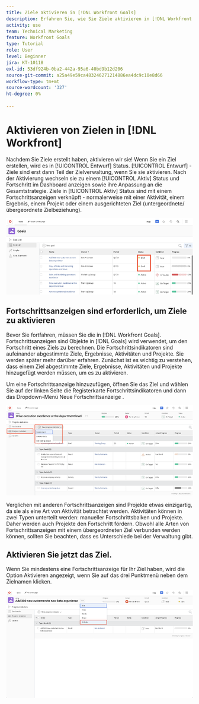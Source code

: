 ```yaml
---
title: Ziele aktivieren in [!DNL Workfront Goals]
description: Erfahren Sie, wie Sie Ziele aktivieren in [!DNL Workfront Goals] nach ihrer Erstellung.
activity: use
team: Technical Marketing
feature: Workfront Goals
type: Tutorial
role: User
level: Beginner
jira: KT-10118
exl-id: 53df924b-0ba2-442a-95a6-40bd9b12d206
source-git-commit: a25a49e59ca483246271214886ea4dc9c10e8d66
workflow-type: tm+mt
source-wordcount: '327'
ht-degree: 0%

---
```


# Aktivieren von Zielen in [!DNL Workfront]

Nachdem Sie Ziele erstellt haben, aktivieren wir sie! Wenn Sie ein Ziel erstellen, wird es in [!UICONTROL Entwurf] Status. [!UICONTROL Entwurf] -Ziele sind erst dann Teil der Zielverwaltung, wenn Sie sie aktivieren. Nach der Aktivierung wechseln sie zu einem [!UICONTROL Aktiv] Status und Fortschritt im Dashboard anzeigen sowie ihre Anpassung an die Gesamtstrategie. Ziele in [!UICONTROL Aktiv] Status sind mit einem Fortschrittsanzeigen verknüpft - normalerweise mit einer Aktivität, einem Ergebnis, einem Projekt oder einem ausgerichteten Ziel (untergeordnete/übergeordnete Zielbeziehung).

![Screenshot eines Ziels in Workfront-Zielen mit dem Status &quot;Entwurf&quot;](assets/04-workfront-goals-activate-goals.png)

## Fortschrittsanzeigen sind erforderlich, um Ziele zu aktivieren

Bevor Sie fortfahren, müssen Sie die in [!DNL Workfront Goals]. Fortschrittsanzeigen sind Objekte in [!DNL Goals] wird verwendet, um den Fortschritt eines Ziels zu berechnen. Die Fortschrittsindikatoren sind aufeinander abgestimmte Ziele, Ergebnisse, Aktivitäten und Projekte. Sie werden später mehr darüber erfahren. Zunächst ist es wichtig zu verstehen, dass einem Ziel abgestimmte Ziele, Ergebnisse, Aktivitäten und Projekte hinzugefügt werden müssen, um es zu aktivieren.

Um eine Fortschrittsanzeige hinzuzufügen, öffnen Sie das Ziel und wählen Sie auf der linken Seite die Registerkarte Fortschrittsindikatoren und dann das Dropdown-Menü Neue Fortschrittsanzeige .

![Ein Screenshot mit Ergebnissen, Aktivitäten und Projekten sowie Zielfortschrittsindikatoren.](assets/05-workfront-goals-progress-indicators.png)

Verglichen mit anderen Fortschrittsanzeigen sind Projekte etwas einzigartig, da sie als eine Art von Aktivität betrachtet werden. Aktivitäten können in zwei Typen unterteilt werden: manueller Fortschrittsbalken und Projekte. Daher werden auch Projekte den Fortschritt fördern. Obwohl alle Arten von Fortschrittsanzeigen mit einem übergeordneten Ziel verbunden werden können, sollten Sie beachten, dass es Unterschiede bei der Verwaltung gibt.

## Aktivieren Sie jetzt das Ziel.

Wenn Sie mindestens eine Fortschrittsanzeige für Ihr Ziel haben, wird die Option Aktivieren angezeigt, wenn Sie auf das drei Punktmenü neben dem Zielnamen klicken.

![Ein Screenshot, in dem gezeigt wird, wie ein Ziel aktiviert wird.](assets/activate-a-goal-with-a-result.png)
